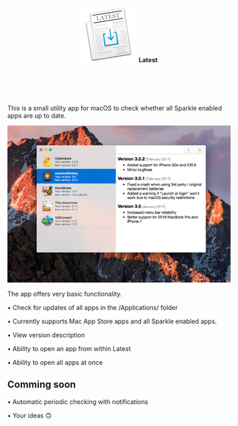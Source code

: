 <p align="center">
<img src="icon.png">
  <b>Latest</b>
</p>

 
=

This is a small utility app for macOS to check whether all Sparkle enabled apps are up to date.

![](./latest.png)

The app offers very basic functionality.

• Check for updates of all apps in the /Applications/ folder

• Currently supports Mac App Store apps and all Sparkle enabled apps.

• View version description 

• Ability to open an app from within Latest

• Ability to open all apps at once

## Comming soon

• Automatic periodic checking with notifications

• Your ideas 🙃
